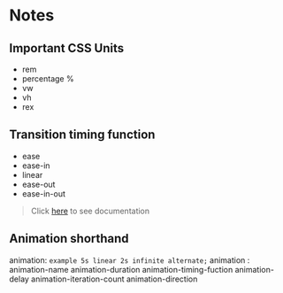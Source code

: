 # Notes
## Important CSS Units
- rem
- percentage %
- vw
- vh
- rex

## Transition timing function
- ease
- ease-in
- linear
- ease-out
- ease-in-out
>Click [here](https://www.w3schools.com/css/css3_transitions.asp) to see documentation

## Animation shorthand
 animation: `example 5s linear 2s infinite alternate;`
 animation : animation-name animation-duration animation-timing-fuction animation-delay animation-iteration-count animation-direction